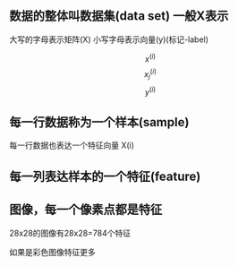 ## 数据的整体叫数据集(data set)  一般X表示
大写的字母表示矩阵(X) 小写字母表示向量(y)(标记-label)

$$x^{(i)} $$
$$x^{(i)}_j $$
$$y^{(i)} $$

  
## 每一行数据称为一个样本(sample)
每一行数据也表达一个特征向量 X(i)

## 每一列表达样本的一个特征(feature)

## 图像，每一个像素点都是特征

28x28的图像有28x28=784个特征

如果是彩色图像特征更多
<script type="text/javascript" async src="https://cdn.mathjax.org/mathjax/latest/MathJax.js?config=TeX-MML-AM_CHTML"> </script>


